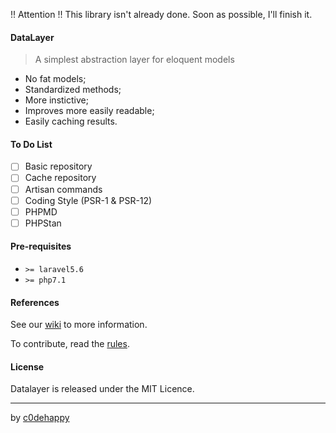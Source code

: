 !! Attention !! This library isn't already done. Soon as possible, I'll finish it.

#### DataLayer

> A simplest abstraction layer for eloquent models

* No fat models;
* Standardized methods;
* More instictive;
* Improves more easily readable;
* Easily caching results.

#### To Do List

* [ ] Basic repository
* [ ] Cache repository
* [ ] Artisan commands
* [ ] Coding Style (PSR-1 & PSR-12)
* [ ] PHPMD
* [ ] PHPStan

#### Pre-requisites

* `>= laravel5.6`
* `>= php7.1`

#### References

See our [wiki](https://github.com/c0dehappy/datalayer/wiki) to more information.

To contribute, read the [rules](https://github.com/c0dehappy/datalayer/blob/master/contributing.md).

#### License

Datalayer is released under the MIT Licence.

---

by [c0dehappy](https://github.com/c0dehappy)

